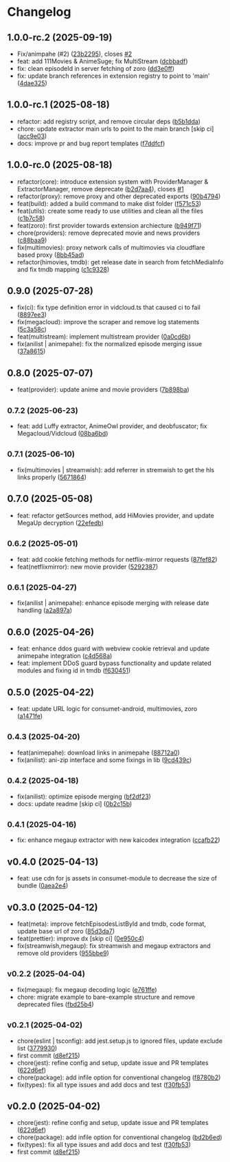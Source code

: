 # Changelog

## 1.0.0-rc.2 (2025-09-19)

* Fix/animpahe (#2) ([23b2295](https://github.com/2004durgesh/react-native-consumet/commit/23b2295)), closes [#2](https://github.com/2004durgesh/react-native-consumet/issues/2)
* feat: add 111Movies & AnimeSuge; fix MultiStream ([dcbbadf](https://github.com/2004durgesh/react-native-consumet/commit/dcbbadf))
* fix: clean episodeId in server fetching of zoro ([dd3e0ff](https://github.com/2004durgesh/react-native-consumet/commit/dd3e0ff))
* fix: update branch references in extension registry to point to 'main' ([4dae325](https://github.com/2004durgesh/react-native-consumet/commit/4dae325))

## 1.0.0-rc.1 (2025-08-18)

* refactor: add registry script, and remove circular deps ([b5b1dda](https://github.com/2004durgesh/react-native-consumet/commit/b5b1dda))
* chore: update extractor main urls to point to the main branch [skip ci] ([acc9e03](https://github.com/2004durgesh/react-native-consumet/commit/acc9e03))
* docs: improve pr and bug report templates ([f7ddfcf](https://github.com/2004durgesh/react-native-consumet/commit/f7ddfcf))

## 1.0.0-rc.0 (2025-08-18)

* refactor(core): introduce extension system with ProviderManager & ExtractorManager, remove deprecate ([b2d7aa4](https://github.com/2004durgesh/react-native-consumet/commit/b2d7aa4)), closes [#1](https://github.com/2004durgesh/react-native-consumet/issues/1)
* refactor(proxy): remove proxy and other deprecated exports ([90b4794](https://github.com/2004durgesh/react-native-consumet/commit/90b4794))
* feat(build): added a build command to make dist folder ([f571c53](https://github.com/2004durgesh/react-native-consumet/commit/f571c53))
* feat(utils): create some ready to use utilities and clean all the files ([c1b7c58](https://github.com/2004durgesh/react-native-consumet/commit/c1b7c58))
* feat(zoro): first provider towards extension archiecture ([b949f71](https://github.com/2004durgesh/react-native-consumet/commit/b949f71))
* chore(providers): remove deprecated movie and news providers ([c88baa9](https://github.com/2004durgesh/react-native-consumet/commit/c88baa9))
* fix(multimovies): proxy network calls of multimovies via cloudflare based proxy ([8bb45ad](https://github.com/2004durgesh/react-native-consumet/commit/8bb45ad))
* refactor(himovies, tmdb): get release date in search from fetchMediaInfo and fix tmdb mapping ([c1c9328](https://github.com/2004durgesh/react-native-consumet/commit/c1c9328))

## 0.9.0 (2025-07-28)

* fix(ci): fix type definition error in vidcloud.ts that caused ci to fail ([8897ee3](https://github.com/2004durgesh/react-native-consumet/commit/8897ee3))
* fix(megacloud): improve the scraper and remove log statements ([5c3a58c](https://github.com/2004durgesh/react-native-consumet/commit/5c3a58c))
* feat(multistream): implement multistream provider ([0a0cd6b](https://github.com/2004durgesh/react-native-consumet/commit/0a0cd6b))
* fix(anilist | animepahe): fix the normalized episode merging issue ([37a8615](https://github.com/2004durgesh/react-native-consumet/commit/37a8615))

## 0.8.0 (2025-07-07)

* feat(provider): update anime and movie providers ([7b898ba](https://github.com/2004durgesh/react-native-consumet/commit/7b898ba))

## <small>0.7.2 (2025-06-23)</small>

* feat: add Luffy extractor, AnimeOwl provider, and deobfuscator; fix Megacloud/Vidcloud ([08ba6bd](https://github.com/2004durgesh/react-native-consumet/commit/08ba6bd))

## <small>0.7.1 (2025-06-10)</small>

* fix(multimovies | streamwish): add referrer in stremwish to get the hls links properly ([5671864](https://github.com/2004durgesh/react-native-consumet/commit/5671864))

## 0.7.0 (2025-05-08)

* feat: refactor getSources method, add HiMovies provider, and update MegaUp decryption ([22efedb](https://github.com/2004durgesh/react-native-consumet/commit/22efedb))

## <small>0.6.2 (2025-05-01)</small>

* feat: add cookie fetching methods for netflix-mirror requests ([87fef82](https://github.com/2004durgesh/react-native-consumet/commit/87fef82))
* feat(netflixmirror): new movie provider ([5292387](https://github.com/2004durgesh/react-native-consumet/commit/5292387))

## <small>0.6.1 (2025-04-27)</small>

* fix(anilist | animepahe): enhance episode merging with release date handling ([a2a897a](https://github.com/2004durgesh/react-native-consumet/commit/a2a897a))

## 0.6.0 (2025-04-26)

* feat: enhance ddos guard with webview cookie retrieval and update animepahe integration ([c4d568a](https://github.com/2004durgesh/react-native-consumet/commit/c4d568a))
* feat: implement DDoS guard bypass functionality and update related modules and fixing id in tmdb ([f630451](https://github.com/2004durgesh/react-native-consumet/commit/f630451))

## 0.5.0 (2025-04-22)

* feat: update URL logic for consumet-android, multimovies, zoro ([a1471fe](https://github.com/2004durgesh/react-native-consumet/commit/a1471fe))

## <small>0.4.3 (2025-04-20)</small>

* feat(animepahe): download links in animepahe ([88712a0](https://github.com/2004durgesh/react-native-consumet/commit/88712a0))
* fix(anilist): ani-zip interface and some fixings in lib ([9cd439c](https://github.com/2004durgesh/react-native-consumet/commit/9cd439c))

## <small>0.4.2 (2025-04-18)</small>

* fix(anilist): optimize episode merging ([bf2df23](https://github.com/2004durgesh/react-native-consumet/commit/bf2df23))
* docs: update readme [skip ci] ([0b2c15b](https://github.com/2004durgesh/react-native-consumet/commit/0b2c15b))

## <small>0.4.1 (2025-04-16)</small>

* fix: enhance megaup extractor with new kaicodex integration ([ccafb22](https://github.com/2004durgesh/react-native-consumet/commit/ccafb22))

## v0.4.0 (2025-04-13)

* feat: use cdn for js assets in consumet-module to decrease the size of bundle ([0aea2e4](https://github.com/2004durgesh/react-native-consumet/commit/0aea2e4))

## v0.3.0 (2025-04-12)

* feat(meta): improve fetchEpisodesListById and tmdb, code format, update base url of zoro ([85d3da7](https://github.com/2004durgesh/react-native-consumet/commit/85d3da7))
* feat(prettier): improve dx [skip ci] ([0e950c4](https://github.com/2004durgesh/react-native-consumet/commit/0e950c4))
* fix(streamwish,megaup): fix streamwish and megaup extractors and remove old providers ([955bbe9](https://github.com/2004durgesh/react-native-consumet/commit/955bbe9))

## <small>v0.2.2 (2025-04-04)</small>

* fix(megaup): fix megaup decoding logic ([e761ffe](https://github.com/2004durgesh/react-native-consumet/commit/e761ffe))
* chore: migrate example to bare-example structure and remove deprecated files ([fbd25b4](https://github.com/2004durgesh/react-native-consumet/commit/fbd25b4))

## <small>v0.2.1 (2025-04-02)</small>

* chore(eslint | tsconfig): add jest.setup.js to ignored files, update exclude list ([3779930](https://github.com/2004durgesh/react-native-consumet/commit/3779930))
* first commit ([d8ef215](https://github.com/2004durgesh/react-native-consumet/commit/d8ef215))
* chore(jest): refine config and setup, update issue and PR templates ([622d6ef](https://github.com/2004durgesh/react-native-consumet/commit/622d6ef))
* chore(package): add infile option for conventional changelog ([f8780b2](https://github.com/2004durgesh/react-native-consumet/commit/f8780b2))
* fix(types): fix all type issues and add docs and test ([f30fb53](https://github.com/2004durgesh/react-native-consumet/commit/f30fb53))

## v0.2.0 (2025-04-02)

* chore(jest): refine config and setup, update issue and PR templates ([622d6ef](https://github.com/2004durgesh/react-native-consumet/commit/622d6ef))
* chore(package): add infile option for conventional changelog ([bd2b6ed](https://github.com/2004durgesh/react-native-consumet/commit/bd2b6ed))
* fix(types): fix all type issues and add docs and test ([f30fb53](https://github.com/2004durgesh/react-native-consumet/commit/f30fb53))
* first commit ([d8ef215](https://github.com/2004durgesh/react-native-consumet/commit/d8ef215))
